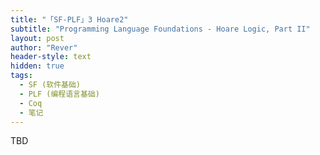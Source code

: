 ```yaml
---
title: "「SF-PLF」3 Hoare2"
subtitle: "Programming Language Foundations - Hoare Logic, Part II"
layout: post
author: "Rever"
header-style: text
hidden: true
tags:
  - SF (软件基础)
  - PLF (编程语言基础)
  - Coq
  - 笔记
---
```


TBD

